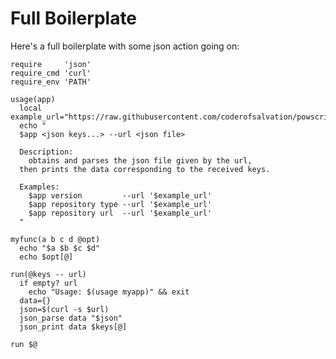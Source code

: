 # Full Boilerplate

Here's a full boilerplate with some json action going on:

    require     'json'
    require_cmd 'curl'
    require_env 'PATH'

    usage(app)
      local example_url="https://raw.githubusercontent.com/coderofsalvation/powscript/master/package.json"
      echo "
      $app <json keys...> --url <json file>

      Description:
        obtains and parses the json file given by the url,
      then prints the data corresponding to the received keys.

      Examples:
        $app version         --url '$example_url'
        $app repository type --url '$example_url'
        $app repository url  --url '$example_url'
      "

    myfunc(a b c d @opt)
      echo "$a $b $c $d"
      echo $opt[@]

    run(@keys -- url)
      if empty? url
        echo "Usage: $(usage myapp)" && exit
      data={}
      json=$(curl -s $url)
      json_parse data "$json"
      json_print data $keys[@]

    run $@
